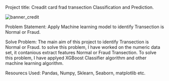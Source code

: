 Project title: Creadit card frad transection Classification and Prediction.

![banner_credit](https://user-images.githubusercontent.com/58104706/100993130-08cf8780-357b-11eb-833c-11be819d33cb.PNG)

Problem Statement: Apply Machine learning model to identify Transection is Normal or Fraud.

Solve Problem: The main aim of this project to identify Transection is Normal or Fraud. to solve this problem, I have worked on the numeric data set, it contanious extract features Normal or Fraud Transection. To solve this problem, I have applyed XGBoost Classifier algorithm and other machine learning algorithm. 

Resourecs Used: Pandas, Numpy, Sklearn, Seaborn, matplotlib etc.
